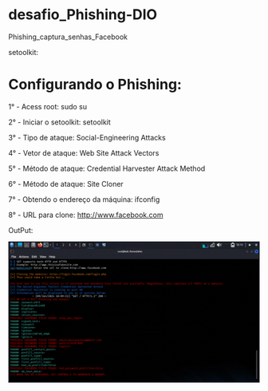 # desafio_Phishing-DIO


Phishing_captura_senhas_Facebook

setoolkit:

# Configurando o Phishing:


1° - Acess root: sudo su

2° - Iniciar o setoolkit: setoolkit

3° - Tipo de ataque: Social-Engineering Attacks

4° - Vetor de ataque: Web Site Attack Vectors

5° - Método de ataque: Credential Harvester Attack Method 

6° - Método de ataque: Site Cloner

7° - Obtendo o endereço da máquina: ifconfig

8° - URL para clone: http://www.facebook.com

OutPut:

![Alt text](IMG_4832.PNG)

